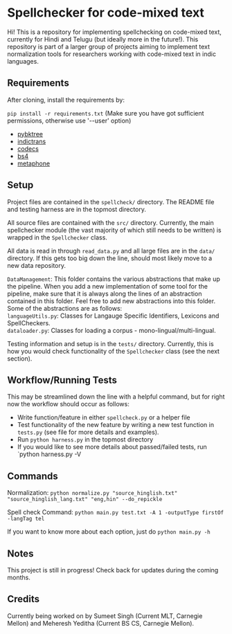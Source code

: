 # Spellchecker for code-mixed text

Hi! This is a repository for implementing spellchecking on code-mixed text, currently for Hindi and Telugu (but ideally more in the future!). This repository is part of a larger group of projects aiming to implement text normalization tools for researchers working with code-mixed text in indic languages.

## Requirements
After cloning, install the requirements by:

`pip install -r requirements.txt`
(Make sure you have got sufficient permissions, otherwise use '--user' option)

- [pybktree](https://pypi.org/project/pybktree/)
- [indictrans](https://pypi.org/project/indic-transliteration/)
- [codecs](https://pypi.org/project/openapi-codec/)
- [bs4](https://pypi.org/project/beautifulsoup4/)
- [metaphone](https://pypi.org/project/Metaphone/)

## Setup

Project files are contained in the `spellcheck/` directory. The README file and testing harness are in the topmost directory.

All source files are contained with the `src/` directory. Currently, the main spellchecker module (the vast majority of which still needs to be written) is wrapped in the `Spellchecker` class.

All data is read in through `read_data.py` and all large files are in the `data/` directory. If this gets too big down the line, should most likely move to a new data repository.

`DataManagement`: This folder contains the various abstractions that make up the pipeline. When you add a new implementation of some tool for the pipeline, make sure that it is always along the lines of an abstraction contained in this folder. Feel free to add new abstractions into this folder. Some of the abstractions are as follows:  
`languageUtils.py`: Classes for Langauge Specific Identifiers, Lexicons and SpellCheckers.  
`dataloader.py`: Classes for loading a corpus - mono-lingual/multi-lingual.  

Testing information and setup is in the `tests/` directory. Currently, this is how you would check functionality of the `Spellchecker` class (see the next section).

## Workflow/Running Tests

This may be streamlined down the line with a helpful command, but for right now the workflow should occur as follows:

- Write function/feature in either `spellcheck.py` or a helper file
- Test functionality of the new feature by writing a new test function in `tests.py` (see file for more details and examples).
- Run `python harness.py` in the topmost directory
- If you would like to see more details about passed/failed tests, run `python harness.py -V

## Commands

Normalization: `python normalize.py "source_hinglish.txt" "source_hinglish_lang.txt" "eng,hin" --do_repickle`

Spell check Command: `python main.py test.txt -A 1 -outputType firstOf -langTag tel`

If you want to know more about each option, just do `python main.py -h`

## Notes

This project is still in progress! Check back for updates during the coming months.

## Credits

Currently being worked on by Sumeet Singh (Current MLT, Carnegie Mellon) and Meheresh Yeditha (Current BS CS, Carnegie Mellon).
